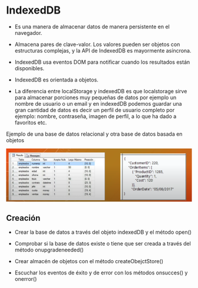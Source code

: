 # IndexedDB 

- Es una manera de almacenar datos de manera persistente en el navegador.
- Almacena pares de clave-valor. Los valores pueden ser objetos con estructuras complejas, y la API de IndexedDB es mayormente asíncrona.
- IndexedDB usa eventos DOM para notificar cuando los resultados están disponibles.
- IndexedDB es orientada a objetos.

- La diferencia entre localStorage y indexedDB es que localstorage sirve para almacenar porciones muy pequeñas de datos por ejemplo un nombre de usuario o un email y en indexedDB podemos guardar una gran cantidad de datos es decir un perfil de usuario completo por ejemplo: nombre, contraseña, imagen de perfil, a lo que ha dado a favoritos etc.

Ejemplo de una base de datos relacional y otra base de datos basada en objetos

![](tipos-de-bases-de-datos.png)


## Creación 

- Crear la base de datos a través del objeto indexedDB y el método open()

- Comprobar si la base de datos existe o tiene que ser creada a través del método onupgradeneeded()

- Crear almacén de objetos con el método createObejctStore()

- Escuchar los eventos de éxito y de error con los métodos onsucces() y onerror()

